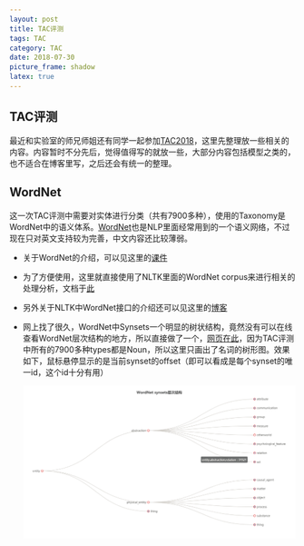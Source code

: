 ```yaml
---
layout: post
title: TAC评测
tags: TAC
category: TAC
date: 2018-07-30
picture_frame: shadow
latex: true
---
```


## TAC评测

最近和实验室的师兄师姐还有同学一起参加[TAC2018](http://nlp.cs.rpi.edu/kbp/2018/)，这里先整理放一些相关的内容。内容暂时不分先后，觉得值得写的就放一些，大部分内容包括模型之类的，也不适合在博客里写，之后还会有统一的整理。



## WordNet

这一次TAC评测中需要对实体进行分类（共有7900多种），使用的Taxonomy是WordNet中的语义体系。[WordNet](https://wordnet.princeton.edu/)也是NLP里面经常用到的一个语义网络，不过现在只对英文支持较为完善，中文内容还比较薄弱。

- 关于WordNet的介绍，可以见这里的[课件](ccl.pku.edu.cn/alcourse/nlp/2010/Chapter_04_appendix_Intr2WordNet.pdf )

- 为了方便使用，这里就直接使用了NLTK里面的WordNet corpus来进行相关的处理分析，文档于[此](http://www.nltk.org/howto/wordnet.html)

- 另外关于NLTK中WordNet接口的介绍还可以见这里的[博客](https://blog.csdn.net/Eliza1130/article/details/23936033)

- 网上找了很久，WordNet中Synsets一个明显的树状结构，竟然没有可以在线查看WordNet层次结构的地方，所以直接做了一个，[网页在此](/tac/wordnet.html)，因为TAC评测中所有的7900多种types都是Noun，所以这里只画出了名词的树形图。效果如下，鼠标悬停显示的是当前synset的offset（即可以看成是每个synset的唯一id，这个id十分有用）

  ![WordNet Synsets树形图](/static/img/wordnet_sample.png)

